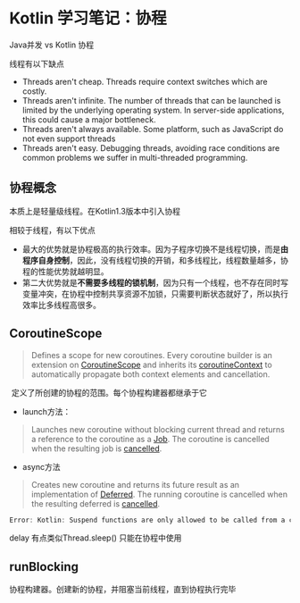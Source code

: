 # Kotlin 学习笔记：协程



Java并发 vs Kotlin 协程

线程有以下缺点

- Threads aren't cheap. Threads require context switches which are costly.
- Threads aren't infinite. The number of threads that can be launched is limited by the underlying operating system. In server-side applications, this could cause a major bottleneck.
- Threads aren't always available. Some platform, such as JavaScript do not even support threads
- Threads aren't easy. Debugging threads, avoiding race conditions are common problems we suffer in multi-threaded programming.

## 协程概念

本质上是轻量级线程。在Kotlin1.3版本中引入协程

相较于线程，有以下优点

- 最大的优势就是协程极高的执行效率。因为子程序切换不是线程切换，而是**由程序自身控制**，因此，没有线程切换的开销，和多线程比，线程数量越多，协程的性能优势就越明显。
- 第二大优势就是**不需要多线程的锁机制**，因为只有一个线程，也不存在同时写变量冲突，在协程中控制共享资源不加锁，只需要判断状态就好了，所以执行效率比多线程高很多。



 ## CoroutineScope

> Defines a scope for new coroutines. Every coroutine builder is an extension on [CoroutineScope](https://kotlin.github.io/kotlinx.coroutines/kotlinx-coroutines-core/kotlinx.coroutines/-coroutine-scope/index.html) and inherits its [coroutineContext](https://kotlin.github.io/kotlinx.coroutines/kotlinx-coroutines-core/kotlinx.coroutines/-coroutine-scope/coroutine-context.html) to automatically propagate both context elements and cancellation.

​	定义了所创建的协程的范围。每个协程构建器都继承于它
 - launch方法：

> Launches new coroutine without blocking current thread and returns a reference to the coroutine as a [Job](https://kotlin.github.io/kotlinx.coroutines/kotlinx-coroutines-core/kotlinx.coroutines/-job/index.html). The coroutine is cancelled when the resulting job is [cancelled](https://kotlin.github.io/kotlinx.coroutines/kotlinx-coroutines-core/kotlinx.coroutines/-job/cancel.html).

 - async方法

> Creates new coroutine and returns its future result as an implementation of [Deferred](https://kotlin.github.io/kotlinx.coroutines/kotlinx-coroutines-core/kotlinx.coroutines/-deferred/index.html). The running coroutine is cancelled when the resulting deferred is [cancelled](https://kotlin.github.io/kotlinx.coroutines/kotlinx-coroutines-core/kotlinx.coroutines/-job/cancel.html).

```kotlin
Error: Kotlin: Suspend functions are only allowed to be called from a coroutine or another suspend function
```



delay
有点类似Thread.sleep()
只能在协程中使用

## runBlocking
协程构建器。创建新的协程，并阻塞当前线程，直到协程执行完毕

